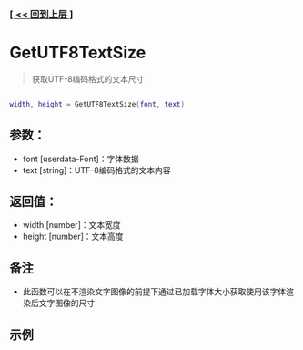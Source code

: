 ### [[ << 回到上层 ]](README.md)

# GetUTF8TextSize

> 获取UTF-8编码格式的文本尺寸

```lua

width, height = GetUTF8TextSize(font, text)

```

## 参数：

+ font [userdata-Font]：字体数据
+ text [string]：UTF-8编码格式的文本内容

## 返回值：

+ width [number]：文本宽度
+ height [number]：文本高度

## 备注

+ 此函数可以在不渲染文字图像的前提下通过已加载字体大小获取使用该字体渲染后文字图像的尺寸

## 示例

```lua

```